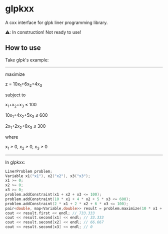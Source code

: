 # glpkxx

A cxx interface for glpk liner programming library.

⚠️: In construction! Not ready to use!

## How to use

Take glpk's example:

-----

maximize

z = 10x<sub>1</sub>+6x<sub>2</sub>+4x<sub>3</sub>

subject to

x<sub>1</sub>+x<sub>2</sub>+x<sub>3</sub> ≤ 100

10x<sub>1</sub>+4x<sub>2</sub>+5x<sub>3</sub> ≤ 600

2x<sub>1</sub>+2x<sub>2</sub>+6x<sub>3</sub> ≤ 300

where

x<sub>1</sub> ≥ 0, x<sub>2</sub> ≥ 0, x<sub>3</sub> ≥ 0

----

In glpkxx:
```c++
LinerProblem problem;
Variable x1("x1"), x2("x2"), x3("x3");
x1 >= 0;
x2 >= 0;
x3 >= 0;
problem.addConstraint(x1 + x2 + x3 <= 100);
problem.addConstraint(10 * x1 + 4 * x2 + 5 * x3 <= 600);
problem.addConstraint(2 * x1 + 2 * x2 + 6 * x3 <= 100);
pair<double, map<Variable,double>> result = problem.maximize(10 * x1 + 6 * x2 + 4 * x3);
cout << result.first << endl; // 733.333
cout << result.second[x1] << endl; // 33.333
cout << result.second[x2] << endl; // 66.667
cout << result.second[x3] << endl; // 0
```